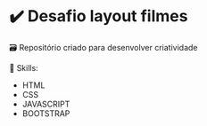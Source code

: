 # ✔️ Desafio layout filmes

🗃️ Repositório criado para desenvolver criatividade

🚩 Skills:
- HTML
- CSS
- JAVASCRIPT
- BOOTSTRAP
